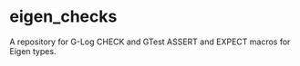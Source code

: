 eigen_checks
============

A repository for G-Log CHECK and GTest ASSERT and EXPECT macros for Eigen types.
